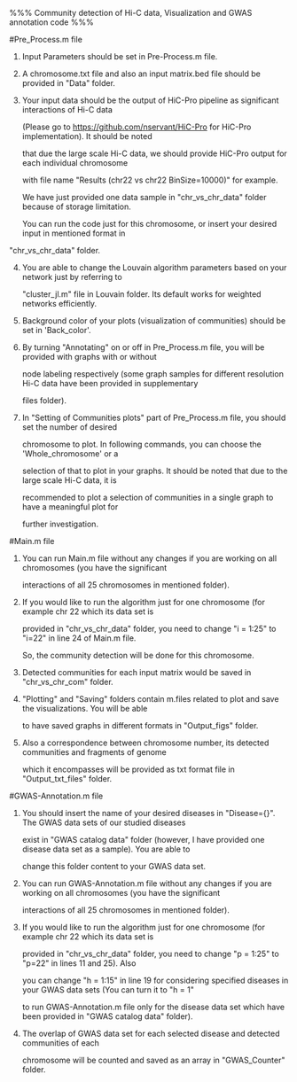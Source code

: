 %%% Community detection of Hi-C data, Visualization and GWAS annotation code %%%


 #Pre_Process.m file


1. Input Parameters should be set in Pre-Process.m file. 

2. A chromosome.txt file and also an input matrix.bed file should be provided in "Data" folder.

3. Your input data should be the output of HiC-Pro pipeline as significant interactions of Hi-C data
 
   (Please go to https://github.com/nservant/HiC-Pro for HiC-Pro implementation). It should be noted

   that due the large scale Hi-C data, we should provide HiC-Pro output for each individual chromosome 

   with file name "Results (chr22 vs chr22 BinSize=10000)" for example. 

   We have just provided one data sample in "chr_vs_chr_data" folder because of storage limitation. 

   You can run the code just for this chromosome, or insert your desired input in mentioned format in 

  "chr_vs_chr_data" folder. 

4. You are able to change the Louvain algorithm parameters based on your network just by referring to 

   "cluster_jl.m" file in Louvain folder. Its default works for weighted networks efficiently.

5. Background color of your plots (visualization of communities) should be set in 'Back_color'.

6. By turning "Annotating" on or off in Pre_Process.m file, you will be provided with graphs with or without 
  
   node labeling respectively (some graph samples for different resolution Hi-C data have been provided in supplementary

    files folder).

7. In "Setting of Communities plots" part of Pre_Process.m file, you should set the number of desired
  
   chromosome to plot. In following commands, you can choose the 'Whole_chromosome' or a 

   selection of that to plot in your graphs. It should be noted that due to the large scale Hi-C data, it is 

   recommended to plot a selection of communities in a single graph to have a meaningful plot for 

   further investigation. 


  #Main.m file
    
1. You can run Main.m file without any changes if you are working on all chromosomes (you have the significant 

   interactions of all 25 chromosomes in mentioned folder).

2. If you would like to run the algorithm just for one chromosome (for example chr 22 which its data set is 

   provided in "chr_vs_chr_data" folder, you need to change "i = 1:25" to "i=22" in line 24 of Main.m file.

   So, the community detection will be done for this chromosome. 

3. Detected communities for each input matrix would be saved in "chr_vs_chr_com" folder.

4. "Plotting" and "Saving" folders contain m.files related to plot and save the visualizations. You will be able 

    to have saved graphs in different formats in "Output_figs" folder.

5. Also a correspondence between chromosome number, its detected communities and fragments of genome 
  
   which it encompasses will be provided as txt format file in "Output_txt_files" folder.


 #GWAS-Annotation.m file

1. You should insert the name of your desired diseases in "Disease={}". The GWAS data sets of our studied diseases

   exist in "GWAS catalog data" folder (however, I have provided one disease data set as a sample). You are able to 

   change this folder content to your GWAS data set.

2. You can run GWAS-Annotation.m file without any changes if you are working on all chromosomes (you have the significant 

   interactions of all 25 chromosomes in mentioned folder).

3. If you would like to run the algorithm just for one chromosome (for example chr 22 which its data set is 

   provided in "chr_vs_chr_data" folder, you need to change "p = 1:25" to "p=22" in lines 11 and 25). Also

   you can change "h = 1:15" in line 19 for considering specified diseases in your GWAS data sets (You can turn it to "h = 1" 

   to run GWAS-Annotation.m file only for the disease data set which have been provided in "GWAS catalog data" folder). 

4. The overlap of GWAS data set for each selected disease and detected communities of each 

   chromosome will be counted and saved as an array in "GWAS_Counter" folder.



